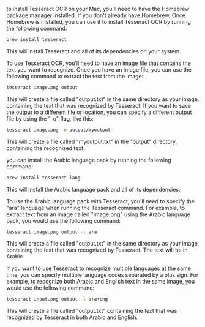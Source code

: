 to install Tesseract OCR on your Mac, you'll need to have the Homebrew package manager installed. If you don't already have Homebrew, Once Homebrew is installed, you can use it to install Tesseract OCR by running the following command:

```bash
brew install tesseract
```

This will install Tesseract and all of its dependencies on your system.

To use Tesseract OCR, you'll need to have an image file that contains the text you want to recognize. Once you have an image file, you can use the following command to extract the text from the image:

```bash
tesseract image.png output
```

This will create a file called "output.txt" in the same directory as your image, containing the text that was recognized by Tesseract. If you want to save the output to a different file or location, you can specify a different output file by using the "-o" flag, like this:

```bash
tesseract image.png -o output/myoutput
```

This will create a file called "myoutput.txt" in the "output" directory, containing the recognized text.

you can install the Arabic language pack by running the following command:

```bash
brew install tesseract-lang
```

This will install the Arabic language pack and all of its dependencies.

To use the Arabic language pack with Tesseract, you'll need to specify the "ara" language when running the Tesseract command. For example, to extract text from an image called "image.png" using the Arabic language pack, you would use the following command:

```bash
tesseract image.png output -l ara
```

This will create a file called "output.txt" in the same directory as your image, containing the text that was recognized by Tesseract. The text will be in Arabic.

If you want to use Tesseract to recognize multiple languages at the same time, you can specify multiple language codes separated by a plus sign. For example, to recognize both Arabic and English text in the same image, you would use the following command:

```bash
tesseract input.png output -l ara+eng
```

This will create a file called "output.txt" containing the text that was recognized by Tesseract in both Arabic and English.